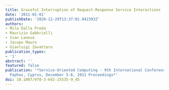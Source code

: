 ```yaml
---
title: Graceful Interruption of Request-Response Service Interactions
date: '2011-01-01'
publishDate: '2020-12-29T13:37:01.942393Z'
authors:
- Mila Dalla Preda
- Maurizio Gabbrielli
- Ivan Lanese
- Jacopo Mauro
- Gianluigi Zavattaro
publication_types:
- '1'
abstract: ''
featured: false
publication: '*Service-Oriented Computing - 9th International Conference, ICSOC 2011,
  Paphos, Cyprus, December 5-8, 2011 Proceedings*'
doi: 10.1007/978-3-642-25535-9_45
---
```


